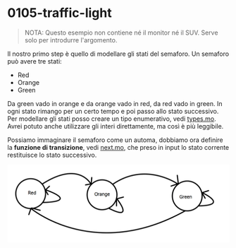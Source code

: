 # 0105-traffic-light

> NOTA: Questo esempio non contiene né il monitor né il SUV. Serve solo per introdurre l'argomento.

Il nostro primo step è quello di modellare gli stati del semaforo. Un semaforo può avere tre stati:

- Red
- Orange
- Green

Da green vado in orange e da orange vado in red, da red vado in green. In ogni stato rimango per un certo tempo e poi passo allo stato successivo.
Per modellare gli stati posso creare un tipo enumerativo, vedi [types.mo](types.mo). Avrei potuto anche utilizzare gli interi direttamente, ma così è più leggibile.

Possiamo immaginare il semaforo come un automa, dobbiamo ora definire la **funzione di transizione**, vedi [next.mo](next.mo), che preso in input lo stato corrente restituisce lo stato successivo.

![automa semaforo](automa_semaforo.png)
